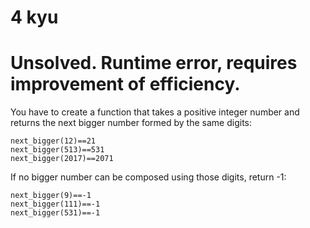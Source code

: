 # 4 kyu
# Unsolved.  Runtime error, requires improvement of efficiency.

You have to create a function that takes a positive integer number and returns the next bigger number formed by the same digits:

    next_bigger(12)==21
    next_bigger(513)==531
    next_bigger(2017)==2071

If no bigger number can be composed using those digits, return -1:

    next_bigger(9)==-1
    next_bigger(111)==-1
    next_bigger(531)==-1
